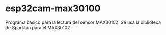 # esp32cam-max30100
Programa básico para la lectura del sensor MAX30102.
Se usa la biblioteca de Sparkfun para el MAX30102
